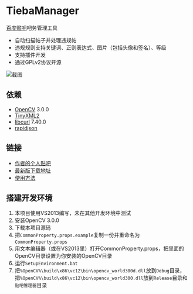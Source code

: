 TiebaManager
=========

[百度贴吧](http://tieba.baidu.com/)吧务管理工具  

* 自动扫描帖子并处理违规帖
* 违规规则支持关键词、正则表达式、图片（包括头像和签名）、等级
* 支持插件开发
* 通过GPLv2协议开源

![截图](https://github.com/xfgryujk/TiebaManager/blob/master/.wiki/image/snapshot.png)


依赖
---------

* [OpenCV](http://opencv.org/) 3.0.0
* [TinyXML2](http://www.grinninglizard.com/tinyxml2/index.html)
* [libcurl](https://curl.haxx.se/libcurl/) 7.40.0
* [rapidjson](http://rapidjson.org/)


链接
---------

* [作者的个人贴吧](http://tieba.baidu.com/f?kw=%D2%BB%B8%F6%BC%AB%C6%E4%D2%FE%C3%D8%D6%BB%D3%D0xfgryujk%D6%AA%B5%C0%B5%C4%B5%D8%B7%BD)
* [最新版下载地址](https://github.com/xfgryujk/TiebaManager/wiki/%E5%B8%B8%E8%A7%81%E9%97%AE%E9%A2%98#%E5%9C%A8%E5%93%AA%E9%87%8C%E5%8F%AF%E4%BB%A5%E4%B8%8B%E8%BD%BD%E6%9C%80%E6%96%B0%E7%89%88)
* [使用方法](https://github.com/xfgryujk/TiebaManager/wiki/%E5%A6%82%E4%BD%95%E4%BD%BF%E7%94%A8)


搭建开发环境
---------

1. 本项目使用VS2013编写，未在其他开发环境中测试
2. 安装OpenCV 3.0.0
3. 下载本项目源码
4. 把`CommonProperty.props.example`复制一份并重命名为`CommonProperty.props`
5. 用文本编辑器（或在VS2013里）打开CommonProperty.props，把里面的OpenCV目录设置为你安装的OpenCV目录
6. 运行`SetupEnvironment.bat`
7. 把`%OpenCV%\build\x86\vc12\bin\opencv_world300d.dll`放到`Debug`目录，把`%OpenCV%\build\x86\vc12\bin\opencv_world300.dll`放到`Release`目录和`贴吧管理器`目录
